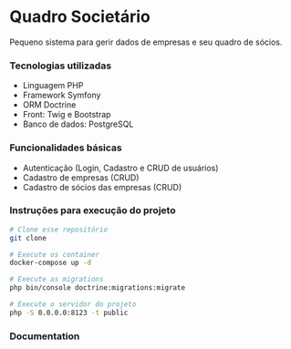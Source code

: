 # Quadro Societário

Pequeno sistema para gerir dados de empresas e seu quadro de sócios.

### Tecnologias utilizadas

- Linguagem PHP
- Framework Symfony
- ORM Doctrine
- Front: Twig e Bootstrap
- Banco de dados: PostgreSQL

### Funcionalidades básicas

- Autenticação (Login, Cadastro e CRUD de usuários)
- Cadastro de empresas (CRUD)
- Cadastro de sócios das empresas (CRUD)

### Instruções para execução do projeto

```bash
# Clone esse repositório
git clone

# Execute os container
docker-compose up -d

# Execute as migrations
php bin/console doctrine:migrations:migrate

# Execute o servidor do projeto
php -S 0.0.0.0:8123 -t public
```
### Documentation




